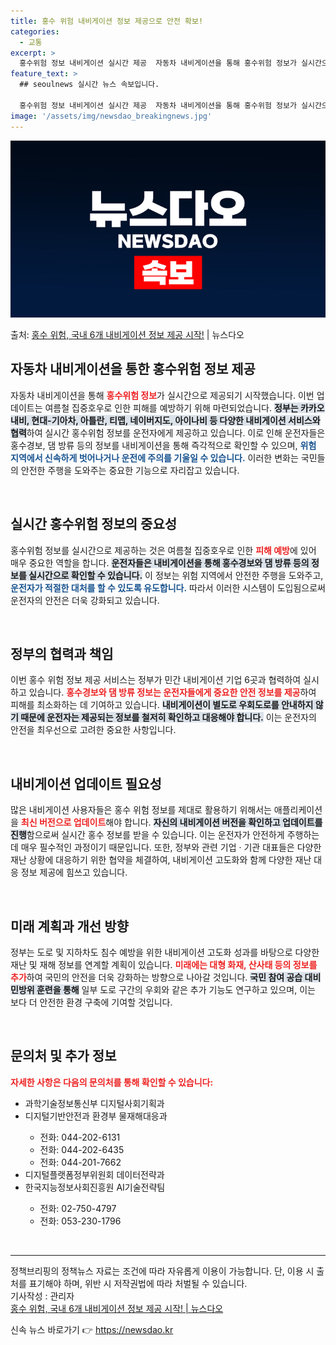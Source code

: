```yaml
---
title: 홍수 위험 내비게이션 정보 제공으로 안전 확보!
categories:
  - 교통
excerpt: >
  홍수위험 정보 내비게이션 실시간 제공  자동차 내비게이션을 통해 홍수위험 정보가 실시간으로 제공되기 시작했습…
feature_text: >
  ## seoulnews 실시간 뉴스 속보입니다.

  홍수위험 정보 내비게이션 실시간 제공  자동차 내비게이션을 통해 홍수위험 정보가 실시간으로 제공되기 시작했습…
image: '/assets/img/newsdao_breakingnews.jpg'
---
```


![뉴스다오 속보](/assets/img/newsdao_breakingnews.jpg)

<p>출처: <a href="https://newsdao.kr/5028" rel="dofollow">홍수 위험, 국내 6개 내비게이션 정보 제공 시작!</a> | 뉴스다오</p>

<h2 data-ke-size="size26">자동차 내비게이션을 통한 홍수위험 정보 제공</h2>

<p data-ke-size="size16">자동차 내비게이션을 통해 <b><span style="color: #ee2323;">홍수위험 정보</span></b>가 실시간으로 제공되기 시작했습니다. 이번 업데이트는 여름철 집중호우로 인한 피해를 예방하기 위해 마련되었습니다. <b><span style="background-color: #21538527;">정부는 카카오내비, 현대-기아차, 아틀란, 티맵, 네이버지도, 아이나비 등 다양한 내비게이션 서비스와 협력</span></b>하여 실시간 홍수위험 정보를 운전자에게 제공하고 있습니다. 이로 인해 운전자들은 홍수경보, 댐 방류 등의 정보를 내비게이션을 통해 즉각적으로 확인할 수 있으며, <b><span style="color: #1a5490;">위험 지역에서 신속하게 벗어나거나 운전에 주의를 기울일 수 있습니다.</span></b> 이러한 변화는 국민들의 안전한 주행을 도와주는 중요한 기능으로 자리잡고 있습니다.</p>

<p data-ke-size="size16">&nbsp;</p>

<h2 data-ke-size="size26">실시간 홍수위험 정보의 중요성</h2>

<p data-ke-size="size16">홍수위험 정보를 실시간으로 제공하는 것은 여름철 집중호우로 인한 <b><span style="color: #ee2323;">피해 예방</span></b>에 있어 매우 중요한 역할을 합니다. <b><span style="background-color: #21538527;">운전자들은 내비게이션을 통해 홍수경보와 댐 방류 등의 정보를 실시간으로 확인할 수 있습니다.</span></b> 이 정보는 위험 지역에서 안전한 주행을 도와주고, <b><span style="color: #1a5490;">운전자가 적절한 대처를 할 수 있도록 유도합니다.</span></b> 따라서 이러한 시스템이 도입됨으로써 운전자의 안전은 더욱 강화되고 있습니다.</p>

<p data-ke-size="size16">&nbsp;</p>

<h2 data-ke-size="size26">정부의 협력과 책임</h2>

<p data-ke-size="size16">이번 홍수 위험 정보 제공 서비스는 정부가 민간 내비게이션 기업 6곳과 협력하여 실시하고 있습니다. <b><span style="color: #ee2323;">홍수경보와 댐 방류 정보는 운전자들에게 중요한 안전 정보를 제공</span></b>하여 피해를 최소화하는 데 기여하고 있습니다. <b><span style="background-color: #21538527;">내비게이션이 별도로 우회도로를 안내하지 않기 때문에 운전자는 제공되는 정보를 철저히 확인하고 대응해야 합니다.</span></b> 이는 운전자의 안전을 최우선으로 고려한 중요한 사항입니다.</p>

<p data-ke-size="size16">&nbsp;</p>

<h2 data-ke-size="size26">내비게이션 업데이트 필요성</h2>

<p data-ke-size="size16">많은 내비게이션 사용자들은 홍수 위험 정보를 제대로 활용하기 위해서는 애플리케이션을 <b><span style="color: #ee2323;">최신 버전으로 업데이트</span></b>해야 합니다. <b><span style="background-color: #21538527;">자신의 내비게이션 버전을 확인하고 업데이트를 진행</span></b>함으로써 실시간 홍수 정보를 받을 수 있습니다. 이는 운전자가 안전하게 주행하는 데 매우 필수적인 과정이기 때문입니다. 또한, 정부와 관련 기업 · 기관 대표들은 다양한 재난 상황에 대응하기 위한 협약을 체결하여, 내비게이션 고도화와 함께 다양한 재난 대응 정보 제공에 힘쓰고 있습니다.</p>

<p data-ke-size="size16">&nbsp;</p>

<h2 data-ke-size="size26">미래 계획과 개선 방향</h2>

<p data-ke-size="size16">정부는 도로 및 지하차도 침수 예방을 위한 내비게이션 고도화 성과를 바탕으로 다양한 재난 및 재해 정보를 연계할 계획이 있습니다. <b><span style="color: #ee2323;">미래에는 대형 화재, 산사태 등의 정보를 추가</span></b>하여 국민의 안전을 더욱 강화하는 방향으로 나아갈 것입니다. <b><span style="background-color: #21538527;">국민 참여 공습 대비 민방위 훈련을 통해</span></b> 일부 도로 구간의 우회와 같은 추가 기능도 연구하고 있으며, 이는 보다 더 안전한 환경 구축에 기여할 것입니다.</p>

<p data-ke-size="size16">&nbsp;</p>

<h2 data-ke-size="size26">문의처 및 추가 정보</h2>

<p data-ke-size="size16"><b><span style="color: #ee2323;">자세한 사항은 다음의 문의처를 통해 확인할 수 있습니다:</span></b></p>

<ul>
    <li>과학기술정보통신부 디지털사회기획과</li>
    <li>디지털기반안전과 환경부 물재해대응과</li>
    <ul>
        <li>전화: 044-202-6131</li>
        <li>전화: 044-202-6435</li>
        <li>전화: 044-201-7662</li>
    </ul>
    <li>디지털플랫폼정부위원회 데이터전략과</li>
    <li>한국지능정보사회진흥원 AI기술전략팀</li>
    <ul>
        <li>전화: 02-750-4797</li>
        <li>전화: 053-230-1796</li>
    </ul>
</ul>

<p data-ke-size="size16">&nbsp;</p>

<hr style="border-width: 3px; border-color: black;" />

<p data-ke-size="size16">정책브리핑의 정책뉴스 자료는 조건에 따라 자유롭게 이용이 가능합니다. 단, 이용 시 출처를 표기해야 하며, 위반 시 저작권법에 따라 처벌될 수 있습니다. <br>기사작성 : 관리자<br><a href="https://newsdao.kr/5028">홍수 위험, 국내 6개 내비게이션 정보 제공 시작! | 뉴스다오</a></p> 

신속 뉴스 바로가기 👉 <a href="https://newsdao.kr" rel="dofollow">https://newsdao.kr</a>


